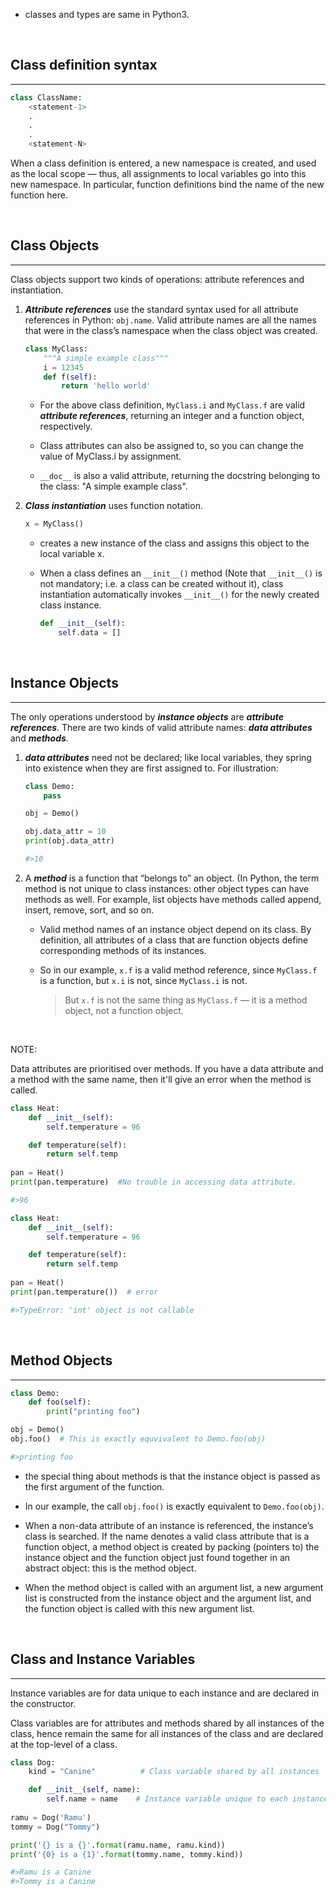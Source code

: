 

- classes and types are same in Python3.

<br/>

## Class definition syntax
---

```python
class ClassName:
    <statement-1>
    .
    .
    .
    <statement-N>
```

When a class definition is entered, a new namespace is created, and used as the local scope — thus, all assignments to local variables go into this new namespace. In particular, function definitions bind the name of the new function here.

<br/>

## Class Objects
---
Class objects support two kinds of operations: attribute references and instantiation.

 1. ***Attribute references*** use the standard syntax used for all attribute references in Python: `obj.name`. Valid attribute names are all the names that were in the class’s namespace when the class object was created. 

    ```python
    class MyClass:
        """A simple example class"""
        i = 12345
        def f(self):
            return 'hello world'
    ```

    * For the above class definition, `MyClass.i` and `MyClass.f` are valid ***attribute references***, returning an integer and a function object, respectively. 

    * Class attributes can also be assigned to, so you can change the value of MyClass.i by assignment. 

    * `__doc__` is also a valid attribute, returning the docstring belonging to the class: "A simple example class".


2. ***Class instantiation*** uses function notation.
    
    ```python
    x = MyClass()
    ```

    * creates a new instance of the class and assigns this object to the local variable x.

    * When a class defines an `__init__()` method (Note that `__init__()` is not mandatory; i.e. a class can be created without it), class instantiation automatically invokes `__init__()` for the newly created class instance. 

       ```python
       def __init__(self):
           self.data = []

       ```

<br/>

## Instance Objects
---

The only operations understood by ***instance objects*** are ***attribute references***. There are two kinds of valid attribute names: ***data attributes*** and ***methods***.

1. ***data attributes*** need not be declared; like local variables, they spring into existence when they are first assigned to. For illustration:

    ```python
    class Demo:
        pass

    obj = Demo()

    obj.data_attr = 10
    print(obj.data_attr)

    #>10
    ```

2. A ***method*** is a function that “belongs to” an object. (In Python, the term method is not unique to class instances: other object types can have methods as well. For example, list objects have methods called append, insert, remove, sort, and so on.

    * Valid method names of an instance object depend on its class. By definition, all attributes of a class that are function objects define corresponding methods of its instances. 
    
    * So in our example, `x.f` is a valid method reference, since `MyClass.f` is a function, but `x.i` is not, since `MyClass.i` is not. 
    
        > But `x.f` is not the same thing as `MyClass.f` — it is a method object, not a function object.

<br/>

NOTE:

Data attributes are prioritised over methods. If you have a data attribute and a method with the same name, then it'll give an error when the method is called.

```python
class Heat:
    def __init__(self):
        self.temperature = 96

    def temperature(self):
        return self.temp
    
pan = Heat()
print(pan.temperature)  #No trouble in accessing data attribute.

#>96
```

```python
class Heat:
    def __init__(self):
        self.temperature = 96

    def temperature(self):
        return self.temp
    
pan = Heat()
print(pan.temperature())  # error

#>TypeError: 'int' object is not callable
```

<br/>

## Method Objects
---

```python
class Demo:
    def foo(self):
        print("printing foo")

obj = Demo()
obj.foo()  # This is exactly equvivalent to Demo.foo(obj)

#>printing foo
```

- the special thing about methods is that the instance object is passed as the first argument of the function. 

- In our example, the call `obj.foo()` is exactly equivalent to `Demo.foo(obj)`. 

- When a non-data attribute of an instance is referenced, the instance’s class is searched. If the name denotes a valid class attribute that is a function object, a method object is created by packing (pointers to) the instance object and the function object just found together in an abstract object: this is the method object. 

- When the method object is called with an argument list, a new argument list is constructed from the instance object and the argument list, and the function object is called with this new argument list.

<br/>

## Class and Instance Variables
---
Instance variables are for data unique to each instance and are declared in the constructor.

Class variables are for attributes and methods shared by all instances of the class, hence remain the same for all instances of the class and are declared at the top-level of a class.

```python
class Dog:
    kind = "Canine"          # Class variable shared by all instances

    def __init__(self, name):
        self.name = name    # Instance variable unique to each instance
    
ramu = Dog('Ramu')
tommy = Dog("Tommy")

print('{} is a {}'.format(ramu.name, ramu.kind))
print('{0} is a {1}'.format(tommy.name, tommy.kind))

#>Ramu is a Canine
#>Tommy is a Canine
```
<br/>